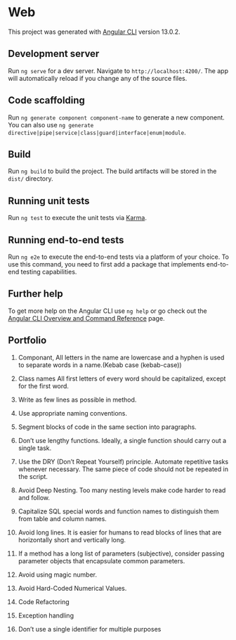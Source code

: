 # Web

This project was generated with [Angular CLI](https://github.com/angular/angular-cli) version 13.0.2.

## Development server

Run `ng serve` for a dev server. Navigate to `http://localhost:4200/`. The app will automatically reload if you change any of the source files.

## Code scaffolding

Run `ng generate component component-name` to generate a new component. You can also use `ng generate directive|pipe|service|class|guard|interface|enum|module`.

## Build

Run `ng build` to build the project. The build artifacts will be stored in the `dist/` directory.

## Running unit tests

Run `ng test` to execute the unit tests via [Karma](https://karma-runner.github.io).

## Running end-to-end tests

Run `ng e2e` to execute the end-to-end tests via a platform of your choice. To use this command, you need to first add a package that implements end-to-end testing capabilities.

## Further help

To get more help on the Angular CLI use `ng help` or go check out the [Angular CLI Overview and Command Reference](https://angular.io/cli) page.


## Portfolio
1. Componant, All letters in the name are lowercase and a hyphen is used to separate words in a name.(Kebab case (kebab-case))
2. Class names All first letters of every word should be capitalized, except for the first word.

3. Write as few lines as possible in method.
4. Use appropriate naming conventions.
5. Segment blocks of code in the same section into paragraphs.
6. Don’t use lengthy functions. Ideally, a single function should carry out a single task.
7. Use the DRY (Don’t Repeat Yourself) principle. Automate repetitive tasks whenever necessary. The same piece of code should not be repeated in the script.
8. Avoid Deep Nesting. Too many nesting levels make code harder to read and follow.
9. Capitalize SQL special words and function names to distinguish them from table and column names.
10. Avoid long lines. It is easier for humans to read blocks of lines that are horizontally short and vertically long.
11. If a method has a long list of parameters (subjective), consider passing parameter objects that encapsulate common parameters.
12. Avoid using magic number.
13. Avoid Hard-Coded Numerical Values.
14. Code Refactoring
15. Exception handling
16. Don’t use a single identifier for multiple purposes

